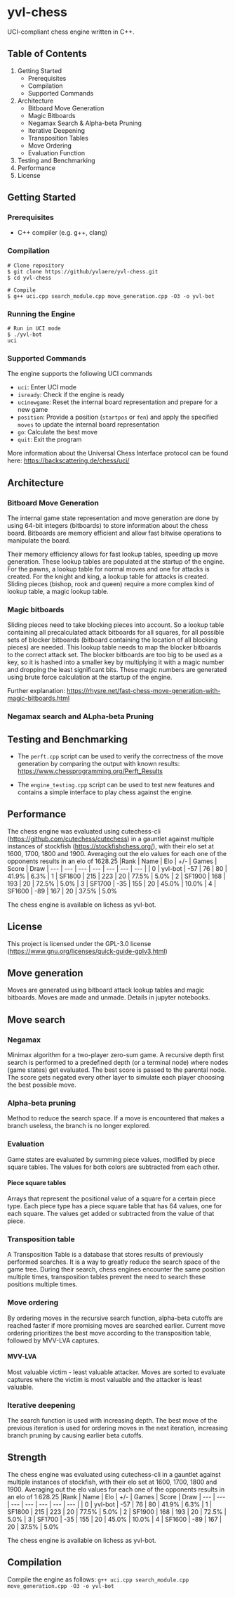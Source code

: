 # yvl-chess
UCI-compliant chess engine written in C++.

## Table of Contents
1. Getting Started
    - Prerequisites
    - Compilation
    - Supported Commands
2. Architecture
    - Bitboard Move Generation
    - Magic Bitboards
    - Negamax Search & Alpha-beta Pruning
    - Iterative Deepening
    - Transposition Tables
    - Move Ordering
    - Evaluation Function
3. Testing and Benchmarking
4. Performance
5. License

## Getting Started
### Prerequisites
- C++ compiler (e.g. g++, clang)

### Compilation
```
# Clone repository
$ git clone https://github/yvlaere/yvl-chess.git
$ cd yvl-chess

# Compile
$ g++ uci.cpp search_module.cpp move_generation.cpp -O3 -o yvl-bot
```

### Running the Engine
```
# Run in UCI mode
$ ./yvl-bot
uci
```

### Supported Commands
The engine supports the following UCI commands
- `uci`: Enter UCI mode
- `isready`: Check if the engine is ready
- `ucinewgame`: Reset the internal board representation and prepare for a new game
- `position`: Provide a position (`startpos` or `fen`) and apply the specified `moves` to update the internal board representation
- `go`: Calculate the best move
- `quit`: Exit the program

More information about the Universal Chess Interface protocol can be found here: https://backscattering.de/chess/uci/

## Architecture
### Bitboard Move Generation
The internal game state representation and move generation are done by using 64-bit integers (bitboards) to store information about the chess board. Bitboards are memory efficient and allow fast bitwise operations to manipulate the board.

Their memory efficiency allows for fast lookup tables, speeding up move generation. These lookup tables are populated at the startup of the engine. For the pawns, a lookup table for normal moves and one for attacks is created. For the knight and king, a lookup table for attacks is created. Sliding pieces (bishop, rook and queen) require a more complex kind of lookup table, a magic lookup table.

### Magic bitboards
Sliding pieces need to take blocking pieces into account. So a lookup table containing all precalculated attack bitboards for all squares, for all possible sets of blocker bitboards (bitboard containing the location of all blocking pieces) are needed. This lookup table needs to map the blocker bitboards to the correct attack set. The blocker bitboards are too big to be used as a key, so it is hashed into a smaller key by multiplying it with a magic number and dropping the least significant bits. These magic numbers are generated using brute force calculation at the startup of the engine.

Further explanation: https://rhysre.net/fast-chess-move-generation-with-magic-bitboards.html

### Negamax search and ALpha-beta Pruning

## Testing and Benchmarking
- The `perft.cpp` script can be used to verify the correctness of the move generation by comparing the output with known results: https://www.chessprogramming.org/Perft_Results

- The `engine_testing.cpp` script can be used to test new features and contains a simple interface to play chess against the engine.

## Performance
The chess engine was evaluated using cutechess-cli (https://github.com/cutechess/cutechess) in a gauntlet against multiple instances of stockfish (https://stockfishchess.org/), with their elo set at 1600, 1700, 1800 and 1900. Averaging out the elo values for each one of the opponents results in an elo of 1628.25
|Rank | Name | Elo |    +/-  | Games |  Score  |  Draw
| --- | --- | --- | --- | --- | --- | --- |
| 0 | yvl-bot | -57  |    76   |   80 |  41.9%  |  6.3%
| 1 | SF1800  | 215  |   223   |   20 |  77.5%  |  5.0%
| 2 | SF1900  |  168  |   193   |   20 |  72.5%  |  5.0%
| 3 | SF1700  | -35  |   155   |   20 |  45.0%  | 10.0%
| 4 | SF1600  |  -89  |   167   |   20 |  37.5%  | 5.0%

The chess engine is available on lichess as yvl-bot.

## License
This project is licensed under the GPL-3.0 license (https://www.gnu.org/licenses/quick-guide-gplv3.html)





## Move generation
Moves are generated using bitboard attack lookup tables and magic bitboards. Moves are made and unmade. Details in jupyter notebooks.

## Move search
### Negamax
Minimax algorithm for a two-player zero-sum game. A recursive depth first search is performed to a predefined depth (or a terminal node) where nodes (game states) get evaluated. The best score is passed to the parental node. The score gets negated every other layer to simulate each player choosing the best possible move.
### Alpha-beta pruning
Method to reduce the search space. If a move is encountered that makes a branch useless, the branch is no longer explored.
### Evaluation
Game states are evaluated by summing piece values, modified by piece square tables. The values for both colors are subtracted from each other.
#### Piece square tables
Arrays that represent the positional value of a square for a certain piece type. Each piece type has a piece square table that has 64 values, one for each square. The values get added or subtracted from the value of that piece.
### Transposition table
A Transposition Table is a database that stores results of previously performed searches. It is a way to greatly reduce the search space of  the game tree. During their search, chess engines encounter the same position multiple times, transposition tables prevent the need to search these positions multiple times.
### Move ordering
By ordering moves in the recursive search function, alpha-beta cutoffs are reached faster if more promising moves are searched earlier. Current move ordering prioritizes the best move according to the transposition table, followed by MVV-LVA captures.
#### MVV-LVA
Most valuable victim - least valuable attacker. Moves are sorted to evaluate captures where the victim is most valuable and the attacker is least valuable.
### Iterative deepening
The search function is used with increasing depth. The best move of the previous iteration is used for ordering moves in the next iteration, increasing branch pruning by causing earlier beta cutoffs.

## Strength
The chess engine was evaluated using cutechess-cli in a gauntlet against multiple instances of stockfish, with their elo set at 1600, 1700, 1800 and 1900. Averaging out the elo values for each one of the opponents results in an elo of 1 628.25
|Rank | Name |                         Elo |    +/-  | Games |  Score  |  Draw
| --- | --- | --- | --- | --- | --- | --- |
| 0 | yvl-bot |                      -57  |    76   |   80 |  41.9%  |  6.3%
| 1 | SF1800  |                      215  |   223   |   20 |  77.5%  |  5.0%
| 2 | SF1900  |                       168  |   193   |   20 |  72.5%  |  5.0%
| 3 | SF1700  |                       -35  |   155   |   20 |  45.0%  | 10.0%
| 4 | SF1600  |                     -89  |   167   |   20 |  37.5%  | 5.0%

The chess engine is available on lichess as yvl-bot.

## Compilation
Compile the engine as follows:
```g++ uci.cpp search_module.cpp move_generation.cpp -O3 -o yvl-bot```